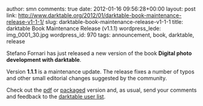 author: smn
comments: true
date: 2012-01-16 09:56:28+00:00
layout: post
link: http://www.darktable.org/2012/01/darktable-book-maintenance-release-v1-1-1/
slug: darktable-book-maintenance-release-v1-1-1
title: darktable Book Maintenance Release (v1.1.1)
wordpress_lede: img_0001_30.jpg
wordpress_id: 970
tags: announcement, book, darktable, release

Stefano Fornari has just released a new version of the book **Digital photo development with darktable**. 

Version **1.1.1** is a maintenance update. The release fixes a number of typos and other small editorial changes suggested by the community.

Check out the [pdf](http://sourceforge.net/projects/darktable/files/darktable/book/1.1.1/darktable-1.1.1.pdf/download) or [packaged](http://sourceforge.net/projects/darktable/files/darktable/book/1.1.1/darktable-book-1.1.1.zip/download) version and, as usual, send your comments and feedback to the [darktable user list](https://lists.sourceforge.net/lists/listinfo/darktable-users).
